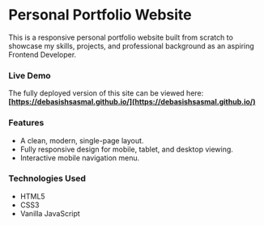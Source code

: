 # Personal Portfolio Website

This is a responsive personal portfolio website built from scratch to showcase my skills, projects, and professional background as an aspiring Frontend Developer.

### Live Demo

The fully deployed version of this site can be viewed here: **[https://debasishsasmal.github.io/](https://debasishsasmal.github.io/)**

### Features

-   A clean, modern, single-page layout.
-   Fully responsive design for mobile, tablet, and desktop viewing.
-   Interactive mobile navigation menu.

### Technologies Used

-   HTML5
-   CSS3
-   Vanilla JavaScript
